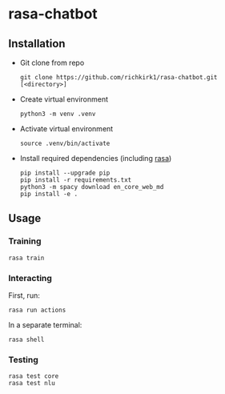 # rasa-chatbot

## Installation

- Git clone from repo

    ```{bash}
    git clone https://github.com/richkirk1/rasa-chatbot.git [<directory>]
    ```

- Create virtual environment

    ```{bash}
    python3 -m venv .venv
    ```

- Activate virtual environment

    ```{bash}
    source .venv/bin/activate
    ```

- Install required dependencies (including [rasa](https://rasa.com/docs/rasa/installation/installing-rasa-open-source/))

    ```{bash}
    pip install --upgrade pip
    pip install -r requirements.txt
    python3 -m spacy download en_core_web_md
    pip install -e .
    ```

## Usage

### Training

```{bash}
rasa train
```

### Interacting
First, run:
```{bash}
rasa run actions
```

In a separate terminal:
```{bash}
rasa shell
```



### Testing

```{bash}
rasa test core
rasa test nlu
```
